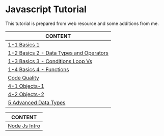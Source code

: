 # Javascript Tutorial

This tutorial is prepared from web resource and some additions from me.

CONTENT |
--- |
[1-1 Basics 1](./js-intro-1-1%20Intro%20and%20Syntax.md-1-Fundamentals.md) |
[1-2 Basics 2 - Data Types and Operators](./js-intro-1-2%20Data%20Types%20And%20Operators.md2-Fundamentals.md) |
[1-3 Basics 3 - Conditions Loop Vs](./js-intro-1-3%20If%20And%20Loops.md-intro-1-3-Fundamentals.md) |
[1-4 Basics 4 - Functions](./js-intro-1-4%20Functions.mdintro-1-4-Functions.md) |
[Code Quality](./js-intro-3%20Code%20Quality.md-code-quality.md) |
[4-1 Objects-1](./js-intro-4%20Objects-1.mdtro-4-objects-1.md) |
[4-2 Objects-2](./js-intro-4%20Objects-2.mdtro-4-objects-2.md) |
[5 Advanced Data Types](./js-intro-5%20Advanced%20Data%20Types.md-data-types.md) |



CONTENT |
--- |
[Node Js Intro](./node-js-intro.md) |

